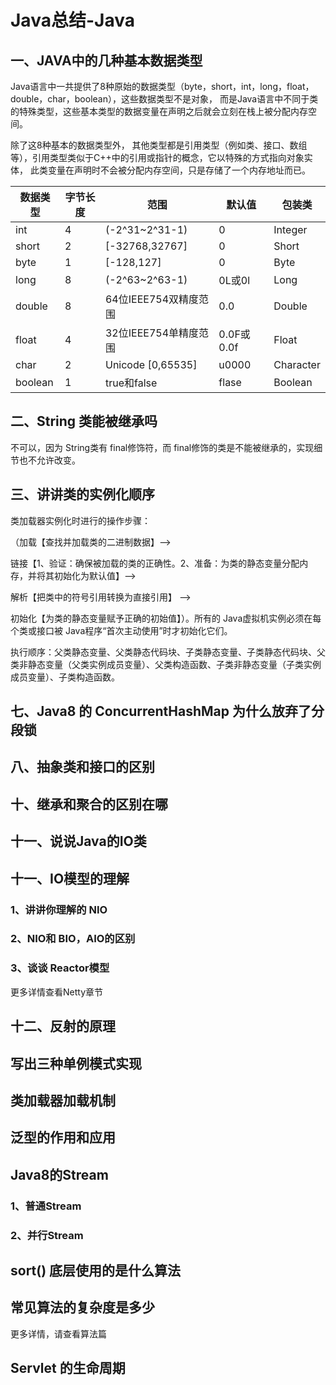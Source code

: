 # Java总结-Java

## 一、JAVA中的几种基本数据类型
Java语言中一共提供了8种原始的数据类型（byte，short，int，long，float，double，char，boolean），这些数据类型不是对象，
而是Java语言中不同于类的特殊类型，这些基本类型的数据变量在声明之后就会立刻在栈上被分配内存空间。

除了这8种基本的数据类型外， 其他类型都是引用类型（例如类、接口、数组等），引用类型类似于C++中的引用或指针的概念，它以特殊的方式指向对象实体，
此类变量在声明时不会被分配内存空间，只是存储了一个内存地址而已。

| 数据类型    | 字节长度	 | 范围	                | 默认值        | 	包装类       |
|---------|-------|--------------------|------------|------------|
| int     | 	4	   | (-2^31~2^31-1)     | 	0         | 	Integer   |
| short   | 	2	   | [-32768,32767]	    | 0          | 	Short     |            |
| byte    | 	1    | 	[-128,127]        | 	0         | 	Byte      |
| long    | 8	    | (-2^63~2^63-1)     | 	0L或0l     | 	Long      |
| double  | 	8    | 64位IEEE754双精度范围    | 0.0        | 	Double    |
| float   | 	4    | 	32位IEEE754单精度范围   | 	0.0F或0.0f | 	Float     |
| char    | 	2    | 	Unicode [0,65535] | 	u0000     | 	Character |
| boolean | 	1    | 	true和false        | 	flase     | 	Boolean   |

## 二、String 类能被继承吗

不可以，因为 String类有 final修饰符，而 final修饰的类是不能被继承的，实现细节也不允许改变。

## 三、讲讲类的实例化顺序
类加载器实例化时进行的操作步骤：

（加载【查找并加载类的二进制数据】—>

链接【1、验证：确保被加载的类的正确性。2、准备：为类的静态变量分配内存，并将其初始化为默认值】—>

解析【把类中的符号引用转换为直接引用】 —>

初始化【为类的静态变量赋予正确的初始值】）。所有的 Java虚拟机实例必须在每个类或接口被 Java程序“首次主动使用”时才初始化它们。

执行顺序：父类静态变量、父类静态代码块、子类静态变量、子类静态代码块、父类非静态变量（父类实例成员变量）、父类构造函数、子类非静态变量（子类实例成员变量）、子类构造函数。
    
## 七、Java8 的 ConcurrentHashMap 为什么放弃了分段锁

## 八、抽象类和接口的区别

## 十、继承和聚合的区别在哪

## 十一、说说Java的IO类

## 十一、IO模型的理解

### 1、讲讲你理解的 NIO

### 2、NIO和 BIO，AIO的区别

### 3、谈谈 Reactor模型

更多详情查看Netty章节

## 十二、反射的原理

## 写出三种单例模式实现

## 类加载器加载机制

## 泛型的作用和应用

## Java8的Stream

### 1、普通Stream
### 2、并行Stream

## sort() 底层使用的是什么算法

## 常见算法的复杂度是多少

更多详情，请查看算法篇

## Servlet 的生命周期
